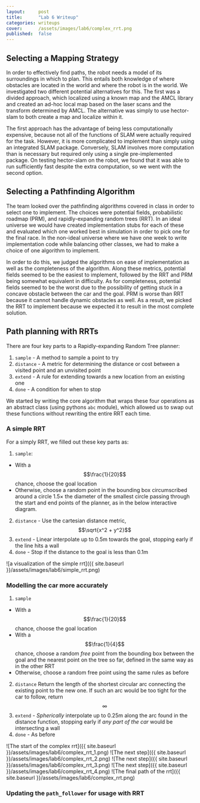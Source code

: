 ```yaml
---
layout:     post
title:      "Lab 6 Writeup"
categories: writeups
cover:      /assets/images/lab6/complex_rrt.png
published:  false
---
```


<!-- TODO: introduction -->

<!--more-->

## Selecting a Mapping Strategy

In order to effectively find paths, the robot needs a model of its surroundings in which to plan.  This entails both knowledge of where obstacles are located in the world and where the robot is in the world.  We investigated two different potential alternatives for this.  The first was a divided approach, which localized using a known map and the AMCL library and created an ad-hoc local map based on the laser scans and the transform determined by AMCL.  The alternative was simply to use hector-slam to both create a map and localize within it.

The first approach has the advantage of being less computationally expensive, because not all of the functions of SLAM were actually required for the task.  However, it is more complicated to implement than simply using an integrated SLAM package.  Conversely, SLAM involves more computation than is necessary but required only using a single pre-implemented package.  On testing hector-slam on the robot, we found that it was able to run sufficiently fast despite the extra computation, so we went with the second option.

## Selecting a Pathfinding Algorithm

The team looked over the pathfinding algorithms covered in class in order to select one to implement. The choices were potential fields, probabilistic roadmap (PRM), and rapidly-expanding random trees (RRT). In an ideal universe we would have created implementation stubs for each of these and evaluated which one worked best in simulation in order to pick one for the final race. In the non-ideal universe where we have one week to write implementation code while balancing other classes, we had to make a choice of one algorithm to implement.

In order to do this, we judged the algorithms on ease of implementation as well as the completeness of the algorithm. Along these metrics, potential fields seemed to be the easiest to implement, followed by the RRT and PRM being somewhat equivalent in difficulty. As for completeness, potential fields seemed to be the worst due to the possibility of getting stuck in a concave obstacle between the car and the goal. PRM is worse than RRT because it cannot handle dynamic obstacles as well. As a result, we picked the RRT to implement because we expected it to result in the most complete solution.


## Path planning with RRTs

There are four key parts to a Rapidly-expanding Random Tree planner:

1. `sample` - A method to sample a point to try
2. `distance` - A metric for determining the distance or cost between a visited point and an unvisited point
3. `extend` - A rule for extending towards a new location from an existing one
4. `done` - A condition for when to stop

We started by writing the core algorithm that wraps these four operations as an abstract class (using pythons `abc` module), which allowed us to swap out these functions without rewriting the entire RRT each time.

### A simple RRT

For a simply RRT, we filled out these key parts as:

1. `sample`:
  * With a $$\frac{1}{20}$$ chance, choose the goal location
  * Otherwise, choose a random point in the bounding box circumscribed around a circle 1.5&times; the diameter of the smallest circle passing through the start and end points of the planner, as in the below interactive diagram. <object type="image/svg+xml" data="{{ site.baseurl }}/assets/images/lab6/sample_simple.svg" width="300px" height="100px"></object>
2. `distance` - Use the cartesian distance metric, $$\sqrt{x^2 + y^2}$$
3. `extend` - Linear interpolate up to 0.5m towards the goal, stopping early if the line hits a wall
4. `done` - Stop if the distance to the goal is less than 0.1m


![a visualization of the simple rrt]({{ site.baseurl }}/assets/images/lab6/simple_rrt.png)


### Modelling the car more accurately

<!-- remarks about how the car is non-holonomic -->


1. `sample`
  * With a $$\frac{1}{20}$$ chance, choose the goal location
  * With a $$\frac{1}{4}$$ chance, choose a random _free_ point from the bounding box between the goal and the nearest point on the tree so far, defined in the same way as in the other RRT
  * Otherwise, choose a random free point using the same rules as before <!-- insert diagram, possibly inline svg --> 
2. `distance`
   Return the length of the shortest circular arc connecting the existing point to the new one. If such an arc would be too tight for the car to follow, return $$\infty$$
3. `extend` - _Spherically_ interpolate up to 0.25m along the arc found in the distance function, stopping early if _any part of the car_ would be intersecting a wall
4. `done` - As before

![The start of the complex rrt]({{ site.baseurl }}/assets/images/lab6/complex_rrt_1.png)
![The next step]({{ site.baseurl }}/assets/images/lab6/complex_rrt_2.png)
![The next step]({{ site.baseurl }}/assets/images/lab6/complex_rrt_3.png)
![The next step]({{ site.baseurl }}/assets/images/lab6/complex_rrt_4.png)
![The final path of the rrt]({{ site.baseurl }}/assets/images/lab6/complex_rrt.png)

### Updating the `path_follower` for usage with RRT
<!-- Assigned to Winterg --> 

